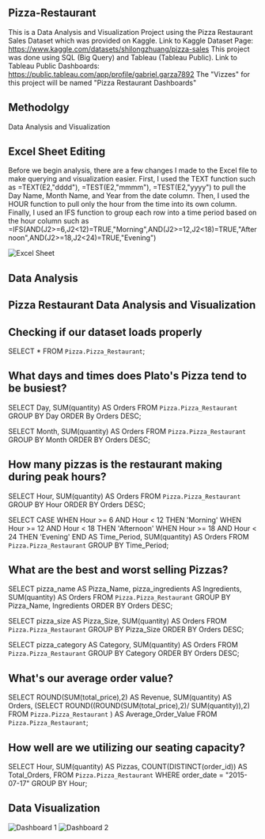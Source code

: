 ## Pizza-Restaurant
  This is a Data Analysis and Visualization Project using the Pizza Restaurant Sales Dataset which was provided on Kaggle. 
Link to Kaggle Dataset Page: https://www.kaggle.com/datasets/shilongzhuang/pizza-sales
This project was done using SQL (Big Query) and Tableau (Tableau Public).
Link to Tableau Public Dashboards: https://public.tableau.com/app/profile/gabriel.garza7892
The "Vizzes" for this project will be named "Pizza Restaurant Dashboards"

## Methodolgy
Data Analysis and Visualization
## Excel Sheet Editing
  Before we begin analysis, there are a few changes I made to the Excel file to make querying and visualization easier. First, I used the TEXT function such as =TEXT(E2,"dddd"), =TEST(E2,"mmmm"), =TEST(E2,"yyyy") to pull the Day Name, Month Name, and Year from the date column. Then, I used the HOUR function to pull only the hour from the time into its own column. Finally, I used an IFS function to group each row into a time period based on the hour column such as =IFS(AND(J2>=6,J2<12)=TRUE,"Morning",AND(J2>=12,J2<18)=TRUE,"Afternoon",AND(J2>=18,J2<24)=TRUE,"Evening")
  
![Excel Sheet](https://user-images.githubusercontent.com/120590361/210855780-e615ce0f-22e4-4900-b820-772f79a0248d.png)

## Data Analysis
## Pizza Restaurant Data Analysis and Visualization
## Checking if our dataset loads properly
SELECT 
  *
FROM
  `Pizza.Pizza_Restaurant`;

## What days and times does Plato's Pizza tend to be busiest?
SELECT
  Day,
  SUM(quantity) AS Orders
FROM
  `Pizza.Pizza_Restaurant`
GROUP BY
  Day
ORDER By
  Orders DESC;

SELECT
  Month,
  SUM(quantity) AS Orders
FROM
  `Pizza.Pizza_Restaurant`
GROUP BY
  Month
ORDER BY 
  Orders DESC;

## How many pizzas is the restaurant making during peak hours?
SELECT
  Hour,
  SUM(quantity) AS Orders
FROM
  `Pizza.Pizza_Restaurant`
GROUP BY
  Hour
ORDER BY
  Orders DESC;

SELECT
  CASE
    WHEN Hour >= 6 AND Hour < 12 THEN 'Morning'
    WHEN Hour >= 12 AND Hour < 18 THEN 'Afternoon'
    WHEN Hour >= 18 AND Hour < 24 THEN 'Evening'
    END AS Time_Period,
    SUM(quantity) AS Orders
FROM
  `Pizza.Pizza_Restaurant`
GROUP BY
  Time_Period;

## What are the best and worst selling Pizzas? 
SELECT
  pizza_name AS Pizza_Name,
  pizza_ingredients AS Ingredients,
  SUM(quantity) AS Orders
FROM
  `Pizza.Pizza_Restaurant`
GROUP BY
  Pizza_Name,
  Ingredients
ORDER BY
  Orders DESC;

SELECT 
  pizza_size AS Pizza_Size,
  SUM(quantity) AS Orders
FROM
  `Pizza.Pizza_Restaurant`
GROUP BY
  Pizza_Size
ORDER BY
  Orders DESC;

SELECT
  pizza_category AS Category,
  SUM(quantity) AS Orders
FROM
  `Pizza.Pizza_Restaurant`
GROUP BY
  Category
ORDER BY 
  Orders DESC;

## What's our average order value?
SELECT 
  ROUND(SUM(total_price),2) AS Revenue, 
  SUM(quantity) AS Orders,
    (SELECT
      ROUND((ROUND(SUM(total_price),2)/ SUM(quantity)),2)
     FROM
      `Pizza.Pizza_Restaurant`
    ) AS Average_Order_Value
FROM
  `Pizza.Pizza_Restaurant`;

## How well are we utilizing our seating capacity?
SELECT
  Hour,
  SUM(quantity) AS Pizzas,
  COUNT(DISTINCT(order_id)) AS Total_Orders,
FROM
  `Pizza.Pizza_Restaurant`
WHERE
  order_date = "2015-07-17"
GROUP BY 
  Hour;
  
  
## Data Visualization
![Dashboard 1](https://user-images.githubusercontent.com/120590361/210850871-4b30743f-e01b-4e33-b73d-47ac3b46c77b.png)
![Dashboard 2](https://user-images.githubusercontent.com/120590361/210850884-56f7ff4a-8424-4812-a765-6326eaf3bd73.png)
